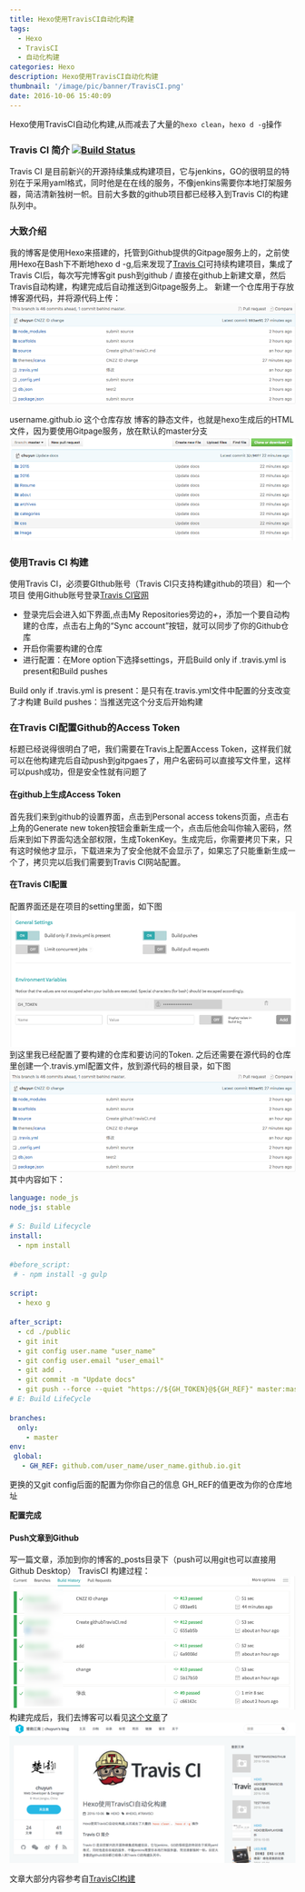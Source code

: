 ```yaml
---
title: Hexo使用TravisCI自动化构建
tags:
  - Hexo
  - TravisCI
  - 自动化构建
categories: Hexo
description: Hexo使用TravisCI自动化构建
thumbnail: '/image/pic/banner/TravisCI.png'
date: 2016-10-06 15:40:09
---
```

Hexo使用TravisCI自动化构建,从而减去了大量的`hexo clean`，`hexo d -g`操作
<!--more-->
### Travis CI 简介   [![Build Status](https://travis-ci.org/chuyun/chuyun.github.io.svg?branch=master)](https://travis-ci.org/chuyun/chuyun.github.io)
Travis CI 是目前新兴的开源持续集成构建项目，它与jenkins，GO的很明显的特别在于采用yaml格式，同时他是在在线的服务，不像jenkins需要你本地打架服务器，简洁清新独树一帜。目前大多数的github项目都已经移入到Travis CI的构建队列中。

### 大致介绍
我的博客是使用Hexo来搭建的，托管到Github提供的Gitpage服务上的，之前使用Hexo在Bash下不断地hexo d -g,后来发现了[Travis CI](https://travis-ci.org/)可持续构建项目，集成了Travis CI后，每次写完博客git push到github / 直接在github上新建文章，然后Travis自动构建，构建完成后自动推送到Gitpage服务上。
新建一个仓库用于存放博客源代码，并将源代码上传：
![](/image/pic/pages/blog-source.png)

username.github.io 这个仓库存放 博客的静态文件，也就是hexo生成后的HTML文件，因为要使用Gitpage服务，放在默认的master分支
![](/image/pic/pages/master.png)

### 使用Travis CI 构建
使用Travis CI，必须要GIthub账号（Travis CI只支持构建github的项目）和一个项目
使用Github账号登录[Travis CI官网](https://travis-ci.org/)
+ 登录完后会进入如下界面,点击My Repositories旁边的+，添加一个要自动构建的仓库，点击右上角的“Sync account”按钮，就可以同步了你的Github仓库
+ 开启你需要构建的仓库
+ 进行配置：在More option下选择settings，开启Build only if .travis.yml is present和Build pushes

Build only if .travis.yml is present：是只有在.travis.yml文件中配置的分支改变了才构建
Build pushes：当推送完这个分支后开始构建

### 在Travis CI配置Github的Access Token
标题已经说得很明白了吧，我们需要在Travis上配置Access Token，这样我们就可以在他构建完后自动push到gitpgaes了，用户名密码可以直接写文件里，这样可以push成功，但是安全性就有问题了
#### 在github上生成Access Token
首先我们来到github的设置界面，点击到Personal access tokens页面，点击右上角的Generate new token按钮会重新生成一个，点击后他会叫你输入密码，然后来到如下界面勾选全部权限，生成TokenKey。生成完后，你需要拷贝下来，只有这时候他才显示，下载进来为了安全他就不会显示了，如果忘了只能重新生成一个了，拷贝完以后我们需要到Travis CI网站配置。
#### 在Travis CI配置
配置界面还是在项目的setting里面，如下图
![](/image/pic/pages/token1.png)
到这里我已经配置了要构建的仓库和要访问的Token.
之后还需要在源代码的仓库里创建一个.travis.yml配置文件，放到源代码的根目录，如下图
![](/image/pic/pages/blog-source.png)
其中内容如下：
```yaml
language: node_js
node_js: stable

# S: Build Lifecycle
install:
  - npm install
  
#before_script:
 # - npm install -g gulp

script:
  - hexo g

after_script:
  - cd ./public
  - git init
  - git config user.name "user_name"
  - git config user.email "user_email"
  - git add .
  - git commit -m "Update docs"
  - git push --force --quiet "https://${GH_TOKEN}@${GH_REF}" master:master
# E: Build LifeCycle

branches:
  only:
    - master    
env:
 global:
   - GH_REF: github.com/user_name/user_name.github.io.git
```
更换的又git config后面的配置为你你自己的信息
GH_REF的值更改为你的仓库地址

**配置完成**

#### Push文章到Github
写一篇文章，添加到你的博客的_posts目录下（push可以用git也可以直接用Github Desktop）
TravisCI 构建过程：
![](/image/pic/pages/token2.png)
构建完成后，我们去博客可以看见[这个文章](http://chuyun.github.io/2016/10/06/Hexo%E4%BD%BF%E7%94%A8Travis%E8%87%AA%E5%8A%A8%E5%8C%96%E6%9E%84%E5%BB%BA/)了
![](/image/pic/pages/TCIFIN.png)

文章大部分内容参考自[TravisCI构建](http://i.woblog.cn/2016/05/04/hello-travis-ci/)
